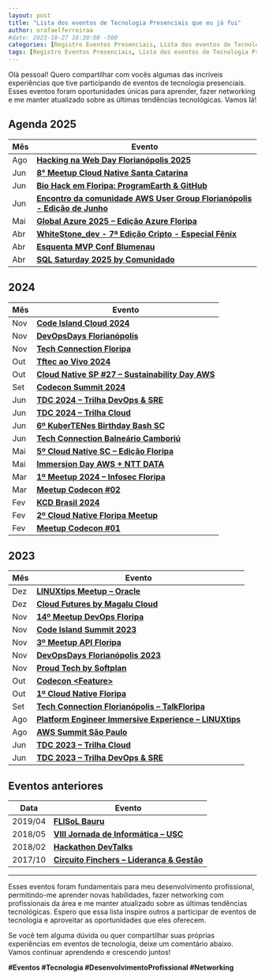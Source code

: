 ```yaml
---
layout: post
title: "Lista dos eventos de Tecnologia Presenciais que eu já fui"
author: orafaelferreiraa
#date: 2023-10-27 18:30:00 -500
categories: [Registro Eventos Presenciais, Lista dos eventos de Tecnologia Presenciais que eu já fui]
tags: [Registro Eventos Presenciais, Lista dos eventos de Tecnologia Presenciais que eu já fui]
---
```


Olá pessoal! Quero compartilhar com vocês algumas das incríveis experiências que tive participando de eventos de tecnologia presenciais. Esses eventos foram oportunidades únicas para aprender, fazer networking e me manter atualizado sobre as últimas tendências tecnológicas. Vamos lá!

## Agenda 2025

| Mês | Evento |
|-----|--------|
| Ago | [**Hacking na Web Day Florianópolis 2025**](https://www.sympla.com.br/evento/hnwd-florianopolis-2025/2960275?referrer=orafaelferreira.com) |
| Jun | [**8° Meetup Cloud Native Santa Catarina**](https://community.cncf.io/events/details/cncf-cloud-native-santa-catarina-presents-8deg-meetup-cloud-native-santa-catarina/) |
| Jun | [**Bio Hack em Floripa: ProgramEarth & GitHub**](https://www.meetup.com/gittogether-brasil/events/308158374/?slug=gittogether-brasil&eventId=308158374) |
| Jun | [**Encontro da comunidade AWS User Group Florianópolis - Edição de Junho**](https://www.meetup.com/aws-user-group-floripa/events/308134123/?eventOrigin=group_upcoming_events) |
| Mai | [**Global Azure 2025 – Edição Azure Floripa**](https://www.meetup.com/pt-BR/azure-floripa/events/306207034/) |
| Abr | [**WhiteStone_dev - 7ª Edição Cripto - Especial Fênix**](https://www.sympla.com.br/evento/whitestone-dev-7-edicao-cripto-especial-fenix-a-retomada-da-comunidade-tech/2851067) |
| Abr | [**Esquenta MVP Conf Blumenau**](https://www.hubingressos.com.br/evento/mvpconfb) |
| Abr | [**SQL Saturday 2025 by Comunidado**](https://comunidado.com.br/) |


## 2024

| Mês | Evento |
|-----|--------|
| Nov | [**Code Island Cloud 2024**](https://cloud.codeisland.com.br/) |
| Nov | [**DevOpsDays Florianópolis**](https://devopsdays.org/events/2024-florianopolis/welcome/) |
| Nov | [**Tech Connection Floripa**](https://talkfloripa.com.br/) |
| Out | [**Tftec ao Vivo 2024**](https://www.tftec.com.br/tftecaovivo-2024/) |
| Out | [**Cloud Native SP #27 – Sustainability Day AWS**](https://community.cncf.io/events/details/cncf-cloud-native-sao-paulo-presents-27-cloud-native-sao-paulo-sustainability-day-na-aws/) |
| Set | [**Codecon Summit 2024**](https://codecon.dev/summit/programacao) |
| Jun | [**TDC 2024 – Trilha DevOps & SRE**](https://thedevconf.com/tdc/2024/florianopolis/trilha-devops-e-sre) |
| Jun | [**TDC 2024 – Trilha Cloud**](https://thedevconf.com/tdc/2024/florianopolis/trilha-cloud) |
| Jun | [**6º KuberTENes Birthday Bash SC**](https://community.cncf.io/events/details/cncf-cloud-native-santa-catarina-presents-6o-kubertenes-birthday-bash-santa-catarina/) |
| Jun | [**Tech Connection Balneário Camboriú**](https://talkfloripa.com.br/grade) |
| Mai | [**5º Cloud Native SC – Edição Floripa**](https://community.cncf.io/events/details/cncf-cloud-native-santa-catarina-presents-5o-cloud-native-santa-catarina-edicao-especial-floripa/) |
| Mai | [**Immersion Day AWS + NTT DATA**](https://www.sympla.com.br/evento/immersion-day-aws-e-ntt-data/2398471) |
| Mar | [**1º Meetup 2024 – Infosec Floripa**](https://www.eventbrite.com/e/1o-meetup-2024-infosec-floripa-tickets-860860014477) |
| Mar | [**Meetup Codecon #02**](https://eventos.codecon.dev/meetup-codecon-fln-02/) |
| Fev | [**KCD Brasil 2024**](https://community.cncf.io/events/details/cncf-kcd-brasil-presents-kcd-brasil-sao-paulo-2024/) |
| Fev | [**2º Cloud Native Floripa Meetup**](https://community.cncf.io/events/details/cncf-cloud-native-floripa-presents-2o-cloud-native-floripa-meetup/) |
| Fev | [**Meetup Codecon #01**](https://eventos.codecon.dev/meetup-codecon-floripa-01/) |


## 2023

| Mês | Evento |
|-----|--------|
| Dez | [**LINUXtips Meetup – Oracle**](https://www.youtube.com/live/RaMHnD3Ico4?app=desktop&si=s05HvlLHANQYv6bV) |
| Dez | [**Cloud Futures by Magalu Cloud**](https://cloudfutures.tech/) |
| Nov | [**14º Meetup DevOps Floripa**](https://www.meetup.com/devops-florianopolis/events/297529400/) |
| Nov | [**Code Island Summit 2023**](https://summit.codeisland.com.br/) |
| Nov | [**3º Meetup API Floripa**](https://www.sympla.com.br/evento/3-meetup-comunidade-api-floripa/2220166) |
| Nov | [**DevOpsDays Florianópolis 2023**](https://devopsdays.org/events/2023-florianopolis/program) |
| Nov | [**Proud Tech by Softplan**](https://www.proudtech.com.br/) |
| Out | [**Codecon &lt;Feature&gt;**](https://www.codecon.dev/feature) |
| Out | [**1º Cloud Native Floripa**](https://community.cncf.io/events/details/cncf-cloud-native-floripa-presents-1o-cloud-native-floripa/) |
| Set | [**Tech Connection Florianópolis – TalkFloripa**](https://talkfloripa.com.br/tech-connection-fln) |
| Ago | [**Platform Engineer Immersive Experience – LINUXtips**](https://www.linuxtips.io/platform-engineer-immersive-experience) |
| Ago | [**AWS Summit São Paulo**](https://aws.amazon.com/pt/events/summits/sao-paulo/) |
| Jun | [**TDC 2023 – Trilha Cloud**](https://thedevconf.com/tdc/2023/innovation/trilha-cloud) |
| Jun | [**TDC 2023 – Trilha DevOps & SRE**](https://thedevconf.com/tdc/2023/innovation/trilha-cloud) |


## Eventos anteriores

| Data | Evento |
|------|--------|
| 2019/04 | [**FLISoL Bauru**](https://flisol.info/FLISOL2019/Brasil/Bauru) |
| 2018/05 | [**VIII Jornada de Informática – USC**](https://unisagrado.edu.br/8jor-info) |
| 2018/02 | [**Hackathon DevTalks**](https://fibbauru.br/site/conteudo/462-hackathon-evento-inedito-em-bauru-comeca-hoje-.html) |
| 2017/10 | [**Circuito Finchers – Liderança & Gestão**](https://stoblobcertificados011.blob.core.windows.net/certificados/2017-10-Palestra.sobre.Liderança.Gestão.de.Pessoas-Finch.pdf) |


---

Esses eventos foram fundamentais para meu desenvolvimento profissional, permitindo-me aprender novas habilidades, fazer networking com profissionais da área e me manter atualizado sobre as últimas tendências tecnológicas. Espero que essa lista inspire outros a participar de eventos de tecnologia e aproveitar as oportunidades que eles oferecem.

Se você tem alguma dúvida ou quer compartilhar suas próprias experiências em eventos de tecnologia, deixe um comentário abaixo. Vamos continuar aprendendo e crescendo juntos!

**#Eventos #Tecnologia #DesenvolvimentoProfissional #Networking**
